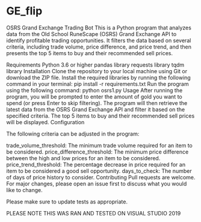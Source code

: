 # GE_flip


OSRS Grand Exchange Trading Bot
This is a Python program that analyzes data from the Old School RuneScape (OSRS) Grand Exchange API to identify profitable trading opportunities. It filters the data based on several criteria, including trade volume, price difference, and price trend, and then presents the top 5 items to buy and their recommended sell prices.



Requirements
Python 3.6 or higher
pandas library
requests library
tqdm library
Installation
Clone the repository to your local machine using Git or download the ZIP file.
Install the required libraries by running the following command in your terminal: pip install -r requirements.txt
Run the program using the following command: python osrs1.py
Usage
After running the program, you will be prompted to enter the amount of gold you want to spend (or press Enter to skip filtering).
The program will then retrieve the latest data from the OSRS Grand Exchange API and filter it based on the specified criteria.
The top 5 items to buy and their recommended sell prices will be displayed.
Configuration



The following criteria can be adjusted in the program:


trade_volume_threshold: The minimum trade volume required for an item to be considered.
price_difference_threshold: The minimum price difference between the high and low prices for an item to be considered.
price_trend_threshold: The percentage decrease in price required for an item to be considered a good sell opportunity.
days_to_check: The number of days of price history to consider.
Contributing
Pull requests are welcome. For major changes, please open an issue first to discuss what you would like to change.

Please make sure to update tests as appropriate.



PLEASE NOTE THIS WAS RAN AND TESTED ON VISUAL STUDIO 2019

